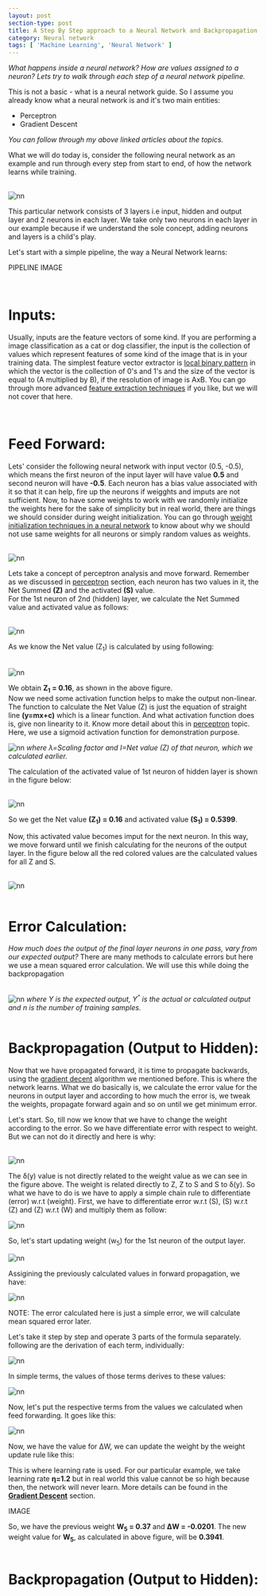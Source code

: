 ```yaml
---
layout: post
section-type: post
title: A Step By Step approach to a Neural Network and Backpropagation Algorithm
category: Neural network
tags: [ 'Machine Learning', 'Neural Network' ]
---
```


*What happens inside a neural network? How are values assigned to a neuron? Lets try to walk through each step of a neural network pipeline.*

This is not a basic - what is a neural network guide. So I assume you already know what a neural network is and it's two main entities:
* Perceptron
* Gradient Descent

*You can follow through my above linked articles about the topics.*
  
What we will do today is, consider the following neural network as an example and run through every step from start to end, of how the network learns while training.

<br>![nn](/img/posts/nn-step/nn2.jpg)<br>

This particular network consists of 3 layers i.e input, hidden and output layer and 2 neurons in each layer. We take only two neurons in each layer in our example because if we understand the sole concept, adding neurons and layers is a child's play.

Let's start with a simple pipeline, the way a Neural Network learns:

PIPELINE IMAGE

<br>

# Inputs:

Usually, inputs are the feature vectors of some kind. If you are performing a image classification as a cat or dog classifier, the input is the collection of values which represent features of some kind of the image that is in your training data. The simplest feature vector extractor is [local binary pattern](https://en.wikipedia.org/wiki/Local_binary_patterns) in which the vector is the collection of 0's and 1's and the size of the vector is equal to (A multiplied by B), if the resolution of image is AxB. You can go through more advanced [feature extraction techniques](https://opencv-python-tutroals.readthedocs.io/en/latest/py_tutorials/py_feature2d/py_table_of_contents_feature2d/py_table_of_contents_feature2d.html) if you like, but we will not cover that here.

<br>

# Feed Forward:

Lets' consider the following neural network with input vector (0.5, -0.5), which means the first neuron of the input layer will have value **0.5** and second neuron will have **-0.5**. Each neuron has a bias value associated with it so that it can help, fire up the neurons if weigghts and imputs are not sufficient. Now, to have some weights to work with we randomly initialize the weights here for the sake of simplicity but in real world, there are things we should consider during weight initialization. You can go through [weight initialization techniques in a neural network](#) to know about why we should not use same weights for all neurons or simply random values as weights.

<br>![nn](/img/posts/nn-step/nn3.jpg)<br>

Lets take a concept of perceptron analysis and move forward. Remember as we discussed in [perceptron](#) section, each neuron has two values in it, the Net Summed **(Z)** and the activated **(S)** value. <br>
For the 1st neuron of 2nd (hidden) layer, we calculate the Net Summed value and activated value as follows:

<br>![nn](/img/posts/nn-step/nn4.jpg)<br>

As we know the Net value (Z<sub>1</sub>) is calculated by using following:

<br>![nn](/img/posts/nn-step/nn4_1.jpg)<br>

We obtain **Z<sub>1</sub> = 0.16**, as shown in the above figure.<br>
Now we need some activation function helps to make the output non-linear. The function to calculate the Net Value (Z) is just the equation of straight line **(y=mx+c)** which is a linear function. And what activation function does is, give non linearity to it. Know more detail about this in [perceptron](#) topic. Here, we use a sigmoid activation function for demonstration purpose. 

![nn](/img/posts/nn-step/nn7.jpg) *where λ=Scaling factor and I=Net value (Z) of that neuron, which we calculated earlier.*<br>

The calculation of the activated value of 1st neuron of hidden layer is shown in the figure below:

<br>![nn](/img/posts/nn-step/nn5.jpg)<br>

So we get the Net value **(Z<sub>1</sub>) = 0.16** and activated value **(S<sub>1</sub>) = 0.5399**.<br>

Now, this activated value becomes imput for the next neuron. In this way, we move forward until we finish calculating for the neurons of the output layer. In the figure below all the red colored values are the calculated values for all Z and S.

<br>![nn](/img/posts/nn-step/nn6.jpg)<br><br>

# Error Calculation:
*How much does the output of the final layer neurons in one pass, vary from our expected output?* There are many methods to calculate errors but here we use a mean squared error calculation. We will use this while doing the backpropagation

<br>![nn](/img/posts/nn-step/nn8.jpg) *where Y is the expected output, Y<sup>^</sup> is the actual or calculated output and n is the number of training samples.*<br> <br>

# Backpropagation (Output to Hidden):

Now that we have propagated forward, it is time to propagate backwards, using the [gradient decent](#) algorithm we mentioned before. This is where the network learns. What we do basically is, we calculate the error value for the neurons in output layer and according to how much the error is, we tweak the weights, propagate forward again and so on until we get minimum error. 

Let's start. So, till now we know that we have to change the weight according to the error. So we have differentiate error with respect to weight. But we can not do it directly and here is why:

<br>![nn](/img/posts/nn-step/nn10.jpg)<br>

The δ(y) value is not directly related to the weight value as we can see in the figure above. The weight is related directly to Z, Z to S and S to δ(y). So what we have to do is we have to apply a simple chain rule to differentiate (error) w.r.t (weight). First, we have to differentiate error w.r.t (S), (S) w.r.t (Z) and (Z) w.r.t (W) and multiply them as follow:

![nn](/img/posts/nn-step/nn11.jpg)<br>

So, let's start updating weight (w<sub>5</sub>) for the 1st neuron of the output layer.

![nn](/img/posts/nn-step/nn12.jpg)<br>

Assigining the previously calculated values in forward propagation, we have:

![nn](/img/posts/nn-step/nn13.jpg)<br>

NOTE: The error calculated here is just a simple error, we will calculate mean squared error later.<br>

Let's take it step by step and operate 3 parts of the formula separately. following are the derivation of each term, individually:

![nn](/img/posts/nn-step/nn14.jpg)<br>

In simple terms, the values of those terms derives to these values:

![nn](/img/posts/nn-step/nn15.jpg)<br>

Now, let's put the respective terms from the values we calculated when feed forwarding. It goes like this:

![nn](/img/posts/nn-step/nn16.jpg)<br>

Now, we have the value for ΔW, we can update the weight by the weight update rule like this:

This is where learning rate is used. For our particular example, we take learning rate **η=1.2** but in real world this value cannot be so high because then, the network will never learn. More details can be found in the **[Gradient Descent](#)** section.

IMAGE

So, we have the previous weight **W<sub>5</sub> = 0.37** and **ΔW = -0.0201**. The new weight value for **W<sub>5</sub>**, as calculated in above figure, will be **0.3941**. <br><br>


# Backpropagation (Output to Hidden):